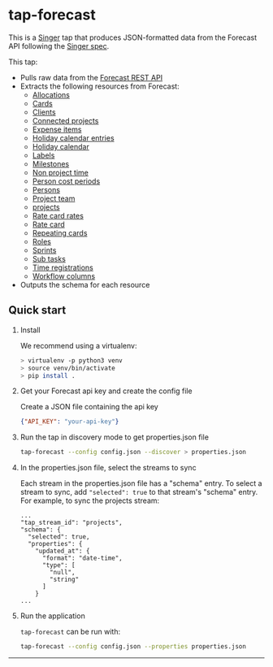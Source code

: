 # tap-forecast

This is a [Singer](https://singer.io) tap that produces JSON-formatted
data from the Forecast API following the [Singer
spec](https://github.com/singer-io/getting-started/blob/master/SPEC.md).

This tap:
- Pulls raw data from the [Forecast REST API](https://github.com/Forecast-it/API)
- Extracts the following resources from Forecast:
  - [Allocations](https://github.com/Forecast-it/API/blob/master/sections/allocations.md#allocations)
  - [Cards](https://github.com/Forecast-it/API/blob/master/sections/cards.md#cards)
  - [Clients](https://github.com/Forecast-it/API/blob/master/sections/clients.md#clients)
  - [Connected projects](https://github.com/Forecast-it/API/blob/master/sections/connected_projects.md#connected_projects)
  - [Expense items](https://github.com/Forecast-it/API/blob/master/sections/expense_items.md#expense_items)
  - [Holiday calendar entries](https://github.com/Forecast-it/API/blob/master/sections/holiday_calendars_entries.md#holiday_calendars_entries)
  - [Holiday calendar](https://github.com/Forecast-it/API/blob/master/sections/holiday_calendars.md#holiday_calendars)
  - [Labels](https://github.com/Forecast-it/API/blob/master/sections/labels.md#labels)
  - [Milestones](https://github.com/Forecast-it/API/blob/master/sections/milestones.md#milestones)
  - [Non project time](https://github.com/Forecast-it/API/blob/master/sections/non_project_time.md#non_project_time)
  - [Person cost periods](https://github.com/Forecast-it/API/blob/master/sections/person_cost_periods.md#person_cost_periods)
  - [Persons](https://github.com/Forecast-it/API/blob/master/sections/persons.md#persons)
  - [Project team](https://github.com/Forecast-it/API/blob/master/sections/project_team.md#project_team)
  - [projects](https://github.com/Forecast-it/API/blob/master/sections/projects.md#projects)
  - [Rate card rates](https://github.com/Forecast-it/API/blob/master/sections/rate_card_rates.md#rate_card_rates)
  - [Rate card](https://github.com/Forecast-it/API/blob/master/sections/rate_cards.md#rate_cards)
  - [Repeating cards](https://github.com/Forecast-it/API/blob/master/sections/repeating_cards.md#repeating_cards)
  - [Roles](https://github.com/Forecast-it/API/blob/master/sections/roles.md#roles)
  - [Sprints](https://github.com/Forecast-it/API/blob/master/sections/sprints.md#sprints)
  - [Sub tasks](https://github.com/Forecast-it/API/blob/master/sections/sub_tasks.md#sub_tasks)
  - [Time registrations](https://github.com/Forecast-it/API/blob/master/sections/time_registrations.md#time_registrations)
  - [Workflow columns](https://github.com/Forecast-it/API/blob/master/sections/workflow_columns.md#workflow_columns)
- Outputs the schema for each resource

## Quick start

1. Install

   We recommend using a virtualenv:

    ```bash
    > virtualenv -p python3 venv
    > source venv/bin/activate
    > pip install .
    ```

2. Get your Forecast api key and create the config file

    Create a JSON file containing the api key
    ```json
    {"API_KEY": "your-api-key"}
    ```

3. Run the tap in discovery mode to get properties.json file

    ```bash
    tap-forecast --config config.json --discover > properties.json
    ```

4. In the properties.json file, select the streams to sync

    Each stream in the properties.json file has a "schema" entry.  To select a stream to sync, add `"selected": true` to that stream's "schema" entry.  For example, to sync the projects stream:
    ```
    ...
    "tap_stream_id": "projects",
    "schema": {
      "selected": true,
      "properties": {
        "updated_at": {
          "format": "date-time",
          "type": [
            "null",
            "string"
          ]
        }
    ...
    ```

5. Run the application

    `tap-forecast` can be run with:

    ```bash
    tap-forecast --config config.json --properties properties.json
    ```

---